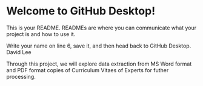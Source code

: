 # Welcome to GitHub Desktop!

This is your README. READMEs are where you can communicate what your project is and how to use it.

Write your name on line 6, save it, and then head back to GitHub Desktop.
David Lee

Through this project, we will explore data extraction from MS Word format and PDF format copies of Curriculum Vitaes of Experts for futher processing.
